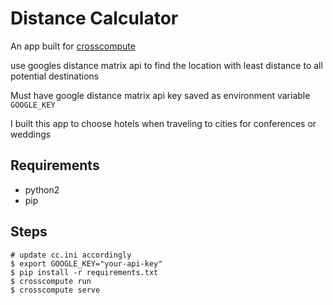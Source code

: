 # Distance Calculator
An app built for [crosscompute]('https://crosscompute.com/docs')

use googles distance matrix api to find the location with least distance to all potential destinations

Must have google distance matrix api key saved as environment variable `GOOGLE_KEY`

I built this app to choose hotels when traveling to cities for conferences or weddings

## Requirements
+ python2
+ pip

## Steps
```
# update cc.ini accordingly
$ export GOOGLE_KEY="your-api-key"
$ pip install -r requirements.txt
$ crosscompute run
$ crosscompute serve
```
